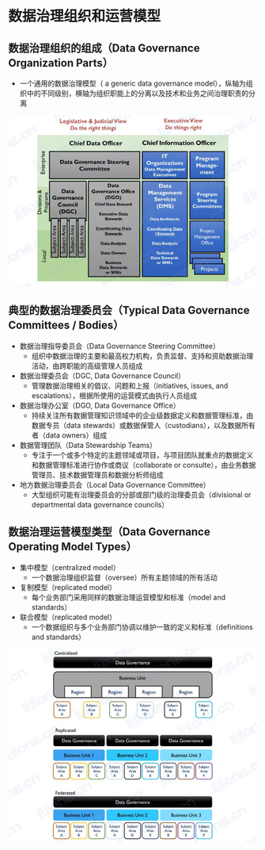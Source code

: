 # 数据治理组织和运营模型

## 数据治理组织的组成（Data Governance Organization Parts）

- 一个通用的数据治理模型（ a generic data governance model），纵轴为组织中的不同级别，横轴为组织职能上的分离以及技术和业务之间治理职责的分离

![](assets/数据治理组织和运营模型/数据治理组织的组成.jpg)

## 典型的数据治理委员会（Typical Data Governance Committees / Bodies）

- 数据治理指导委员会（Data Governance Steering Committee）
  - 组织中数据治理的主要和最高权力机构，负责监督、支持和资助数据治理活动，由跨职能的高级管理人员组成
- 数据治理委员会（DGC, Data Governance Council）
  - 管理数据治理相关的倡议、问题和上报（initiatives, issues, and escalations），根据所使用的运营模式由执行人员组成
- 数据治理办公室（DGO, Data Governance  Office）
  - 持续关注所有数据管理知识领域中的企业级数据定义和数据管理标准，由数据专员（data stewards）或数据保管人（custodians），以及数据所有者（data owners）组成
- 数据管理团队（Data Stewardship Teams）
  - 专注于一个或多个特定的主题领域或项目，与项目团队就重点的数据定义和数据管理标准进行协作或商议（collaborate or consulte），由业务数据管理员、技术数据管理员和数据分析师组成
- 地方数据治理委员会（Local Data Governance Committee）
  - 大型组织可能有治理委员会的分部或部门级的治理委员会（divisional or departmental data governance councils）

## 数据治理运营模型类型（Data Governance Operating Model Types）

- 集中模型（centralized model）
  - 一个数据治理组织监督（oversee）所有主题领域的所有活动
- 复制模型（replicated model）
  - 每个业务部门采用同样的数据治理运营模型和标准（model and standards）
- 联合模型（replicated model）
  - 一个数据组织与多个业务部门协调以维护一致的定义和标准（definitions and standards）

![](assets/数据治理组织和运营模型/数据治理运营模型.jpg)